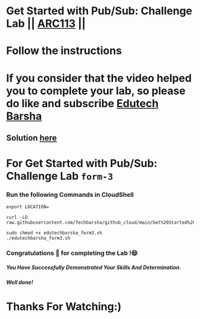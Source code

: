 # Get Started with Pub/Sub: Challenge Lab || [ARC113](https://www.cloudskillsboost.google/focuses/63246?parent=catalog) ||
# Follow the instructions

# If you consider that the video helped you to complete your lab, so please do like and subscribe [Edutech Barsha](https://www.youtube.com/@edutechbarsha)
## Solution [here](https://youtu.be/phYxYnlnbKI)

# For Get Started with Pub/Sub: Challenge Lab `form-3`

### Run the following Commands in CloudShell

```
export LOCATION=
```
```
curl -LO raw.githubusercontent.com/Techbarsha/github_cloud/main/Get%20Started%20with%20PubSub%20Challenge%20Lab/edutechbarsha_form3.sh

sudo chmod +x edutechbarsha_form3.sh
./edutechbarsha_form3.sh
```

### Congratulations 🎉 for completing the Lab !😄

##### *You Have Successfully Demonstrated Your Skills And Determination.*

#### *Well done!*

# Thanks For Watching:)
